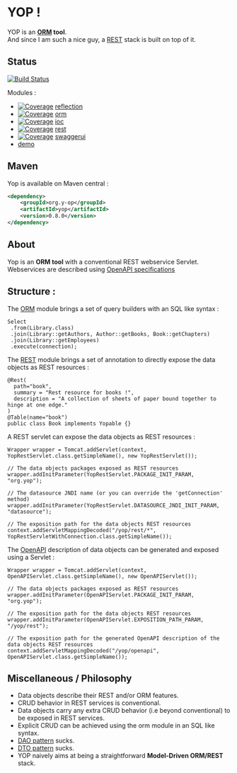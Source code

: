 # YOP !

YOP is an **[ORM](https://en.wikipedia.org/wiki/Object-relational_mapping "Wikipedia → ORM") tool**.  
And since I am such a nice guy, a [REST](https://en.wikipedia.org/wiki/Representational_state_transfer "Wikipedia → REST") stack is built on top of it.

## Status
[![Build Status](http://hdmcl.no-ip.org:8081/job/yop.dev_rest-test-MySQL/badge/icon)](http://jenkins.y-op.org/job/yop.dev_rest-test-MySQL/)  
  
Modules : 
- [![Coverage](http://hdmcl.no-ip.org:8081/job/yop.dev_rest-test-MySQL/ws/reflection/target/jacoco.svg)](http://jenkins.y-op.org/job/yop.dev_rest-test-MySQL/lastBuild/jacoco) 
[reflection](reflection/README.md "The reflection module README")
- [![Coverage](http://hdmcl.no-ip.org:8081/job/yop.dev_rest-test-MySQL/ws/orm/target/jacoco.svg)](http://jenkins.y-op.org/job/yop.dev_rest-test-MySQL/lastBuild/jacoco)
[orm](orm/README.md "The orm module README")
- [![Coverage](http://hdmcl.no-ip.org:8081/job/yop.dev_rest-test-MySQL/ws/ioc/target/jacoco.svg)](http://jenkins.y-op.org/job/yop.dev_rest-test-MySQL/lastBuild/jacoco)
[ioc](ioc/README.md "The ioc module README")
- [![Coverage](http://hdmcl.no-ip.org:8081/job/yop.dev_rest-test-MySQL/ws/rest/target/jacoco.svg)](http://jenkins.y-op.org/job/yop.dev_rest-test-MySQL/lastBuild/jacoco)
[rest](rest/README.md "The rest module README")
- [![Coverage](http://hdmcl.no-ip.org:8081/job/yop.dev_rest-test-MySQL/ws/swaggerui/target/jacoco.svg)](http://jenkins.y-op.org/job/yop.dev_rest-test-MySQL/lastBuild/jacoco)
[swaggerui](swaggerui/README.md "The swaggerui module README")
- [demo](demo/README.md "The demo module README")
  
## Maven
Yop is available on Maven central :  
```xml
<dependency>
    <groupId>org.y-op</groupId>
    <artifactId>yop</artifactId>
    <version>0.8.0</version>
</dependency>
```  
  
## About
Yop is an **ORM tool** with a conventional REST webservice Servlet.
Webservices are described using 
[OpenAPI specifications](https://en.wikipedia.org/wiki/OpenAPI_Specification "Wikipedia → OpenAPI specification")

## Structure :  
The [ORM](orm) module brings a set of query builders with an SQL like syntax : 

```
Select   
 .from(Library.class)    
 .join(Library::getAuthors, Author::getBooks, Book::getChapters)    
 .join(Library::getEmployees)  
 .execute(connection);
  ```
  
The [REST](rest) module brings a set of annotation to directly expose the data objects as REST resources : 
```
@Rest(
  path="book",
  summary = "Rest resource for books !",
  description = "A collection of sheets of paper bound together to hinge at one edge."
)
@Table(name="book")
public class Book implements Yopable {}
``` 

A REST servlet can expose the data objects as REST resources : 
```
Wrapper wrapper = Tomcat.addServlet(context, YopRestServlet.class.getSimpleName(), new YopRestServlet());

// The data objects packages exposed as REST resources
wrapper.addInitParameter(YopRestServlet.PACKAGE_INIT_PARAM, "org.yop");

// The datasource JNDI name (or you can override the 'getConnection' method)
wrapper.addInitParameter(YopRestServlet.DATASOURCE_JNDI_INIT_PARAM, "datasource");

// The exposition path for the data objects REST resources
context.addServletMappingDecoded("/yop/rest/*", YopRestServletWithConnection.class.getSimpleName());
```

The [OpenAPI](https://www.openapis.org/ "Open API initiative") description of data objects can be generated
and exposed using a Servlet : 
```
Wrapper wrapper = Tomcat.addServlet(context, OpenAPIServlet.class.getSimpleName(), new OpenAPIServlet());

// The data objects packages exposed as REST resources
wrapper.addInitParameter(OpenAPIServlet.PACKAGE_INIT_PARAM, "org.yop");

// The exposition path for the data objects REST resources
wrapper.addInitParameter(OpenAPIServlet.EXPOSITION_PATH_PARAM, "/yop/rest");

// The exposition path for the generated OpenAPI description of the data objects REST resources
context.addServletMappingDecoded("/yop/openapi", OpenAPIServlet.class.getSimpleName());
```

## Miscellaneous / Philosophy
- Data objects describe their REST and/or ORM features.  
- CRUD behavior in REST services is conventional.  
- Data objects carry any extra CRUD behavior (i.e beyond conventional) to be exposed in REST services.  
- Explicit CRUD can be achieved using the orm module in an SQL like syntax.  
- [DAO pattern](https://en.wikipedia.org/wiki/Data_access_object "Wikipedia → DAO") sucks.  
- [DTO pattern](https://en.wikipedia.org/wiki/Data_transfer_object "Wikipedia → DTO") sucks.  
- YOP naively aims at being a straightforward **Model-Driven ORM/REST** stack.  